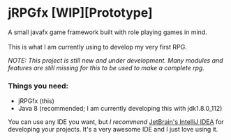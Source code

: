 # jRPGfx [WIP][Prototype]
A small javafx game framework built with role playing games in mind.<br><br>
This is what I am currently using to develop my very first RPG.

<em>NOTE: This project is still new and under development. Many modules and features are still missing for this to be used to make a complete rpg.</em>

### Things you need:
- jRPGfx (this)
- Java 8 (recommended; I am currently developing this with jdk1.8.0_112)

You can use any IDE you want, but <em>I recommend</em> [JetBrain's IntelliJ IDEA](https://www.jetbrains.com/idea/) for developing your projects. It's a very awesome IDE and I just love using it.

